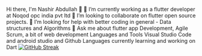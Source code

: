 Hi there, I'm Nashir Abdullah 👋
🔭 I’m currently working as a flutter developer at Noqod opc india pvt ltd
👯 I’m looking to collaborate on flutter open source projects.
🤔 I’m looking for help with better coding in general - Data structures and Algorithms
💬 Ask me about flutter app Development, Agile Scrum, a bit of web development
Languages and Tools
Visual Studio Code and android studio and  Github
Languages currently learning and working on
Dart
[![GitHub Streak](https://streak-stats.demolab.com/?user=nashirdrabi)](https://git.io/streak-stats)
